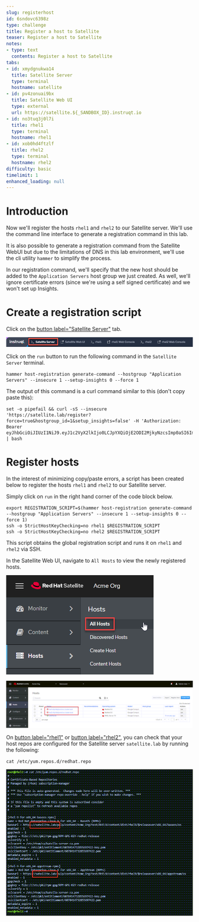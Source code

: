 ```yaml
---
slug: registerhost
id: 6sndovc6398z
type: challenge
title: Register a host to Satellite
teaser: Register a host to Satellite
notes:
- type: text
  contents: Register a host to Satellite
tabs:
- id: xmydgnukwa14
  title: Satellite Server
  type: terminal
  hostname: satellite
- id: pv4zonuai9bx
  title: Satellite Web UI
  type: external
  url: https://satellite.${_SANDBOX_ID}.instruqt.io
- id: no3tuq3j0l7i
  title: rhel1
  type: terminal
  hostname: rhel1
- id: xob0hd4ftzlf
  title: rhel2
  type: terminal
  hostname: rhel2
difficulty: basic
timelimit: 1
enhanced_loading: null
---
```

Introduction
===
Now we'll register the hosts `rhel1` and `rhel2` to our Satellite server. We'll use the command line interface to generate a registration command in this lab.

It is also possible to generate a registration command from the Satellite WebUI but due to the limitations of DNS in this lab environment, we'll use the cli utility `hammer` to simplify the process.

In our registration command, we'll specify that the new host should be added to the `Application Servers` host group we just created. As well, we'll ignore certificate errors (since we're using a self signed certificate) and we won't set up Insights.

Create a registration script
===
Click on the [button label="Satellite Server"](tab-0) tab.

![satellite server tab](../assets/satellite-server-tab.png)

Click on the `run` button to run the following command in the `Satellite Server` terminal.

```bash,run
hammer host-registration generate-command --hostgroup "Application Servers" --insecure 1 --setup-insights 0 --force 1
```

The output of this command is a curl command similar to this (don't copy paste this):

```nocopy
set -o pipefail && curl -sS --insecure 'https://satellite.lab/register?force=true&hostgroup_id=1&setup_insights=false' -H 'Authorization: Bearer eyJhbGciOiJIUzI1NiJ9.eyJ1c2VyX2lkIjo0LCJpYXQiOjE2ODI2MjkyNzcsImp0aSI6ImQ1YjFkYThmYzM4OGY5ZjY0MmEyZjc0ZGFhNjRkMmZjODVmZDhiNjU1Y2E3NmM3ODEyYWQ5ZjQzNWE0NWE5Y2UiLCJleHAiOjE2ODI2NDM2NzcsInNjb3BlIjoicmVnaXN0cmF0aW9uI2dsb2JhbCByZWdpc3RyYXRpb24jaG9zdCJ9.bgS1XqSYd4bsY46Suq7QqC5OSKm3bSsN57c3lddiOkU' | bash
```

Register hosts
===

In the interest of minimizing copy/paste errors, a script has been created below to register the hosts `rhel1` and `rhel2` to our Satellite server.

Simply click on `run` in the right hand corner of the code block below.

```bash,run
export REGISTRATION_SCRIPT=$(hammer host-registration generate-command --hostgroup "Application Servers" --insecure 1 --setup-insights 0 --force 1)
ssh -o StrictHostKeyChecking=no rhel1 $REGISTRATION_SCRIPT
ssh -o StrictHostKeyChecking=no rhel2 $REGISTRATION_SCRIPT
```

This script obtains the global registration script and runs it on `rhel1` and `rhel2` via SSH.

In the Satellite Web UI, navigate to `All Hosts` to view the newly registered hosts.

![](../assets/registeredhost.png)

![](../assets/webuiregistered.png)

On [button label="rhel1"](tab-2) or [button label="rhel2"](tab-3), you can check that your host repos are configured for the Satellite server `satellite.lab` by running the following:

```bash,run
cat /etc/yum.repos.d/redhat.repo
```
![](../assets/repolist.png)

